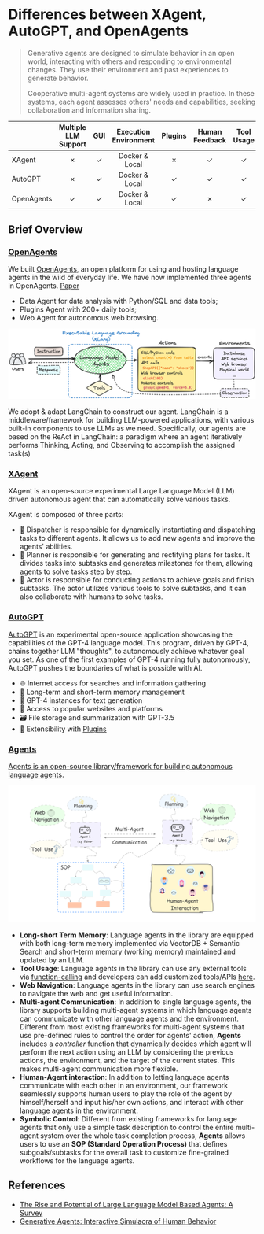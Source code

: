 # Differences between XAgent, AutoGPT, and OpenAgents

> Generative agents are designed to simulate behavior in an open world, interacting with others and responding to environmental changes. They use their environment and past experiences to generate behavior.
> 
> Cooperative multi-agent systems are widely used in practice. In these systems, each agent assesses others' needs and capabilities, seeking collaboration and information sharing.

|                | Multiple<br>LLM<br>Support | GUI | Execution<br>Environment | Plugins | Human<br>Feedback | Tool<br>Usage |
|----------------|:--------------------------:|:---:|:------------------------:|:-------:|:-----------------:|:-------------:|
| XAgent         | ✗                          | ✓   | Docker & Local           | ✗       | ✓                 | ✓             |
| AutoGPT        | ✗                          | ✓   | Docker & Local           | ✓       | ✓                 | ✓             |
| OpenAgents     | ✓                          | ✓   | Docker & Local           | ✓       | ✗                 | ✓             |


## Brief Overview

### [OpenAgents](https://github.com/xlang-ai/OpenAgents)

We built [OpenAgents](https://docs.xlang.ai/user-manual/overview), an open platform for using and hosting language agents in the wild of everyday life.
We have now implemented three agents in OpenAgents. [Paper](https://arxiv.org/abs/2310.10634)

- Data Agent for data analysis with Python/SQL and data tools;
- Plugins Agent with 200+ daily tools;
- Web Agent for autonomous web browsing.

![Alt text](../assets/openagents.png)

We adopt & adapt LangChain to construct our agent. LangChain is a middleware/framework for building LLM-powered applications, with various built-in components to use LLMs as we need. Specifically, our agents are based on the ReAct in LangChain: a paradigm where an agent iteratively performs Thinking, Acting, and Observing to accomplish the assigned task(s)

### [XAgent](https://github.com/OpenBMB/XAgent)

XAgent is an open-source experimental Large Language Model (LLM) driven autonomous agent that can automatically solve various tasks. 

XAgent is composed of three parts:

- 🤖 Dispatcher is responsible for dynamically instantiating and dispatching tasks to different agents. It allows us to add new agents and improve the agents' abilities.
- 🧐 Planner is responsible for generating and rectifying plans for tasks. It divides tasks into subtasks and generates milestones for them, allowing agents to solve tasks step by step.
- 🦾 Actor is responsible for conducting actions to achieve goals and finish subtasks. The actor utilizes various tools to solve subtasks, and it can also collaborate with humans to solve tasks.

### [AutoGPT](https://github.com/Significant-Gravitas/AutoGPT)

[AutoGPT](https://docs.agpt.co/) is an experimental open-source application showcasing the capabilities of the GPT-4 language model. This program, driven by GPT-4, chains together LLM "thoughts", to autonomously achieve whatever goal you set. As one of the first examples of GPT-4 running fully autonomously, AutoGPT pushes the boundaries of what is possible with AI.

- 🌐 Internet access for searches and information gathering
- 💾 Long-term and short-term memory management
- 🧠 GPT-4 instances for text generation
- 🔗 Access to popular websites and platforms
- 🗃️ File storage and summarization with GPT-3.5
- 🔌 Extensibility with [Plugins](https://github.com/Significant-Gravitas/Auto-GPT-Plugins)

### [Agents](https://github.com/aiwaves-cn/agents)

[Agents is an open-source library/framework for building autonomous language agents](https://arxiv.org/pdf/2309.07870.pdf). 

![Alt text](../assets/agents.png)

- **Long-short Term Memory**: Language agents in the library are equipped with both long-term memory implemented via VectorDB + Semantic Search and short-term memory (working memory) maintained and updated by an LLM.
- **Tool Usage**: Language agents in the library can use any external tools via [function-calling](https://platform.openai.com/docs/guides/gpt/function-calling) and developers can add customized tools/APIs [here](https://github.com/aiwaves-cn/agents/blob/master/src/agents/Component/ToolComponent.py).
- **Web Navigation**: Language agents in the library can use search engines to navigate the web and get useful information.
- **Multi-agent Communication**: In addition to single language agents, the library supports building multi-agent systems in which language agents can communicate with other language agents and the environment. Different from most existing frameworks for multi-agent systems that use pre-defined rules to control the order for agents' action, **Agents** includes a *controller* function that dynamically decides which agent will perform the next action using an LLM by considering the previous actions, the environment, and the target of the current states. This makes multi-agent communication more flexible.
- **Human-Agent interaction**: In addition to letting language agents communicate with each other in an environment, our framework seamlessly supports human users to play the role of the agent by himself/herself and input his/her own actions, and interact with other language agents in the environment.
- **Symbolic Control**: Different from existing frameworks for language agents that only use a simple task description to control the entire multi-agent system over the whole task completion process, **Agents** allows users to use an **SOP (Standard Operation Process)** that defines subgoals/subtasks for the overall task to customize fine-grained workflows for the language agents.

## References

- [The Rise and Potential of Large Language Model Based Agents: A Survey](https://arxiv.org/abs/2309.07864)
- [Generative Agents: Interactive Simulacra of Human Behavior](https://arxiv.org/abs/2304.03442)
